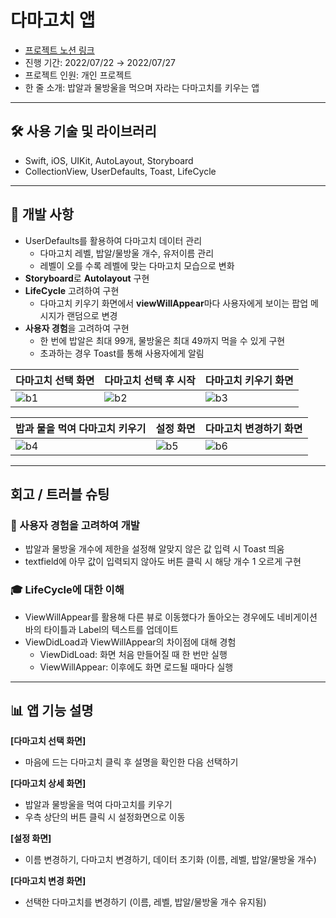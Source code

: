 # 다마고치 앱
- [프로젝트 노션 링크](https://organized-elderberry-847.notion.site/bfa6b9d79e2f4d8a9767b27775fb3cf2)
- 진행 기간: 2022/07/22 → 2022/07/27
- 프로젝트 인원: 개인 프로젝트
- 한 줄 소개: 밥알과 물방울을 먹으며 자라는 다마고치를 키우는 앱

***

## 🛠️ 사용 기술 및 라이브러리

- Swift, iOS, UIKit, AutoLayout, Storyboard
- CollectionView, UserDefaults, Toast, LifeCycle

***

## 👾 개발 사항

- UserDefaults를 활용하여 다마고치 데이터 관리
    - 다마고치 레벨, 밥알/물방울 개수, 유저이름 관리
    - 레벨이 오를 수록 레벨에 맞는 다마고치 모습으로 변화
- **Storyboard**로 **Autolayout** 구현
- **LifeCycle** 고려하여 구현
    - 다마고치 키우기 화면에서 **viewWillAppear**마다 사용자에게 보이는 팝업 메시지가 랜덤으로 변경
- **사용자 경험**을 고려하여 구현
    - 한 번에 밥알은 최대 99개, 물방울은 최대 49까지 먹을 수 있게 구현
    - 초과하는 경우 Toast를 통해 사용자에게 알림

| <center>다마고치 선택 화면</center> | <center>다마고치 선택 후 시작</center> | <center>다마고치 키우기 화면</center>
|---|---|---|
| ![b1](https://user-images.githubusercontent.com/70970222/217821242-15813409-e43a-40b5-b97a-a2cfd6c9429a.png) | ![b2](https://user-images.githubusercontent.com/70970222/217821238-2ed83c71-4bd3-4589-8b30-a3f3f4740595.png) | ![b3](https://user-images.githubusercontent.com/70970222/217821236-5f6d6e9a-c426-4804-8726-94b36a1b443c.png)

| <center>밥과 물을 먹여 다마고치 키우기</center> | <center>설정 화면</center> | <center>다마고치 변경하기 화면</center>
|---|---|---|
| ![b4](https://user-images.githubusercontent.com/70970222/217821231-428dc9b5-7888-4502-b3ca-9db5a586b179.png) | ![b5](https://user-images.githubusercontent.com/70970222/217821225-1452aa76-4195-4437-9008-8d03a3f568a0.png) | ![b6](https://user-images.githubusercontent.com/70970222/217821218-505ca355-8083-4098-a7b0-21e13c0f87cd.png)

***

## 회고 / 트러블 슈팅

### 💌 사용자 경험을 고려하여 개발

- 밥알과 물방울 개수에 제한을 설정해 알맞지 않은 값 입력 시 Toast 띄움
- textfield에 아무 값이 입력되지 않아도 버튼 클릭 시 해당 개수 1 오르게 구현

### 🎓 LifeCycle에 대한 이해

- ViewWillAppear를 활용해 다른 뷰로 이동했다가 돌아오는 경우에도 네비게이션 바의 타이틀과 Label의 텍스트를 업데이트
- ViewDidLoad과 ViewWillAppear의 차이점에 대해 경험
    - ViewDidLoad: 화면 처음 만들어질 때 한 번만 실행
    - ViewWillAppear: 이후에도 화면 로드될 때마다 실행

***

## **📊 앱 기능 설명**

**[다마고치 선택 화면]**

- 마음에 드는 다마고치 클릭 후 설명을 확인한 다음 선택하기

**[다마고치 상세 화면]**

- 밥알과 물방울을 먹여 다마고치를 키우기
- 우측 상단의 버튼 클릭 시 설정화면으로 이동

**[설정 화면]**

- 이름 변경하기, 다마고치 변경하기, 데이터 초기화 (이름, 레벨, 밥알/물방울 개수)

**[다마고치 변경 화면]**

- 선택한 다마고치를 변경하기 (이름, 레벨, 밥알/물방울 개수 유지됨)



